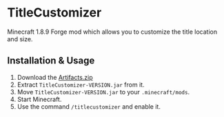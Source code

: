 # TitleCustomizer
Minecraft 1.8.9 Forge mod which allows you to customize the title location and size.

## Installation & Usage
1. Download the [Artifacts.zip](https://nightly.link/Antonio32A/TitleCustomizer/workflows/build/master/Artifacts.zip)
2. Extract `TitleCustomizer-VERSION.jar` from it.
3. Move `TitleCustomizer-VERSION.jar` to your `.minecraft/mods`.
4. Start Minecraft.
5. Use the command `/titlecustomizer` and enable it.